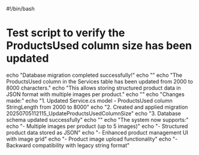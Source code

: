 #!/bin/bash
# Test script to verify the ProductsUsed column size has been updated
echo "Database migration completed successfully!"
echo ""
echo "The ProductsUsed column in the Services table has been updated from 2000 to 8000 characters."
echo "This allows storing structured product data in JSON format with multiple images per product."
echo ""
echo "Changes made:"
echo "1. Updated Service.cs model - ProductsUsed column StringLength from 2000 to 8000"
echo "2. Created and applied migration 20250705112115_UpdateProductsUsedColumnSize"
echo "3. Database schema updated successfully"
echo ""
echo "The system now supports:"
echo "- Multiple images per product (up to 5 images)"
echo "- Structured product data stored as JSON"
echo "- Enhanced product management UI with image grid"
echo "- Product image upload functionality"
echo "- Backward compatibility with legacy string format"
